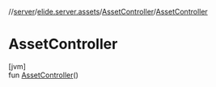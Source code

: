 //[server](../../../index.md)/[elide.server.assets](../index.md)/[AssetController](index.md)/[AssetController](-asset-controller.md)

# AssetController

[jvm]\
fun [AssetController](-asset-controller.md)()
